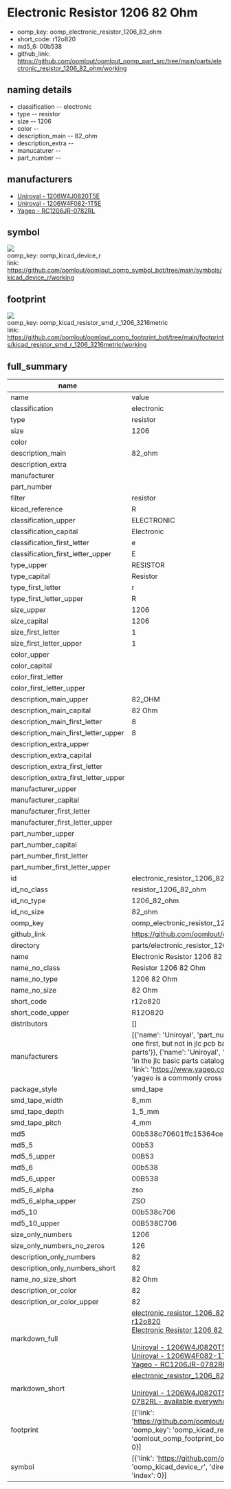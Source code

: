 # Electronic Resistor 1206 82 Ohm

  
* oomp_key: oomp_electronic_resistor_1206_82_ohm 
* short_code: r12o820
* md5_6: 00b538  
* github_link: https://github.com/oomlout/oomlout_oomp_part_src/tree/main/parts/electronic_resistor_1206_82_ohm/working  
## naming details
* classification -- electronic
* type -- resistor
* size -- 1206
* color -- 
* description_main -- 82_ohm
* description_extra -- 
* manucaturer -- 
* part_number -- 


## manufacturers
* [Uniroyal - 1206W4J0820T5E]()  
* [Uniroyal - 1206W4F082-1T5E]()  
* [Yageo - RC1206JR-0782RL](https://www.yageo.com/en/Chart/Download/pdf/RC1206JR-0782RL)  

## symbol

![](symbol/{index}/working/working_600.png)  
oomp_key: oomp_kicad_device_r  
link: https://github.com/oomlout/oomlout_oomp_symbol_bot/tree/main/symbols/kicad_device_r/working  

## footprint

![](footprint/{index}/working/working_600.png)  
oomp_key: oomp_kicad_resistor_smd_r_1206_3216metric  
link: https://github.com/oomlout/oomlout_oomp_footprint_bot/tree/main/footprints/kicad_resistor_smd_r_1206_3216metric/working  

## full_summary
| name | value | 
| --- | --- | 
| name | value | 
| classification | electronic | 
| type | resistor | 
| size | 1206 | 
| color |  | 
| description_main | 82_ohm | 
| description_extra |  | 
| manufacturer |  | 
| part_number |  | 
| filter | resistor | 
| kicad_reference | R | 
| classification_upper | ELECTRONIC | 
| classification_capital | Electronic | 
| classification_first_letter | e | 
| classification_first_letter_upper | E | 
| type_upper | RESISTOR | 
| type_capital | Resistor | 
| type_first_letter | r | 
| type_first_letter_upper | R | 
| size_upper | 1206 | 
| size_capital | 1206 | 
| size_first_letter | 1 | 
| size_first_letter_upper | 1 | 
| color_upper |  | 
| color_capital |  | 
| color_first_letter |  | 
| color_first_letter_upper |  | 
| description_main_upper | 82_OHM | 
| description_main_capital | 82 Ohm | 
| description_main_first_letter | 8 | 
| description_main_first_letter_upper | 8 | 
| description_extra_upper |  | 
| description_extra_capital |  | 
| description_extra_first_letter |  | 
| description_extra_first_letter_upper |  | 
| manufacturer_upper |  | 
| manufacturer_capital |  | 
| manufacturer_first_letter |  | 
| manufacturer_first_letter_upper |  | 
| part_number_upper |  | 
| part_number_capital |  | 
| part_number_first_letter |  | 
| part_number_first_letter_upper |  | 
| id | electronic_resistor_1206_82_ohm | 
| id_no_class | resistor_1206_82_ohm | 
| id_no_type | 1206_82_ohm | 
| id_no_size | 82_ohm | 
| oomp_key | oomp_electronic_resistor_1206_82_ohm | 
| github_link | https://github.com/oomlout/oomlout_oomp_part_src/tree/main/parts/electronic_resistor_1206_82_ohm/working | 
| directory | parts/electronic_resistor_1206_82_ohm | 
| name | Electronic Resistor 1206 82 Ohm | 
| name_no_class | Resistor 1206 82 Ohm | 
| name_no_type | 1206 82 Ohm | 
| name_no_size | 82 Ohm | 
| short_code | r12o820 | 
| short_code_upper | R12O820 | 
| distributors | [] | 
| manufacturers | [{'name': 'Uniroyal', 'part_number': '1206W4J0820T5E', 'link': '', 'id': 'manufacturer_uniroyal', 'note': {'reason': 'did this one first, but not in jlc pcb basic parts and 1 percent are and they are the same price', 'reason_short': 'not in jlc basic parts'}}, {'name': 'Uniroyal', 'part_number': '1206W4F082-1T5E', 'link': '', 'id': 'manufacturer_uniroyal', 'note': {'reason': 'in the jlc basic parts catalogue', 'reason_short': 'jlc basic part'}}, {'name': 'Yageo', 'part_number': 'RC1206JR-0782RL', 'link': 'https://www.yageo.com/en/Chart/Download/pdf/RC1206JR-0782RL', 'id': 'manufacturer_yageo', 'note': {'reason': 'yageo is a commonly cross referenced part number', 'reason_short': 'available everywhere'}}] | 
| package_style | smd_tape | 
| smd_tape_width | 8_mm | 
| smd_tape_depth | 1_5_mm | 
| smd_tape_pitch | 4_mm | 
| md5 | 00b538c70601ffc15364ce55f3b00624 | 
| md5_5 | 00b53 | 
| md5_5_upper | 00B53 | 
| md5_6 | 00b538 | 
| md5_6_upper | 00B538 | 
| md5_6_alpha | zso | 
| md5_6_alpha_upper | ZSO | 
| md5_10 | 00b538c706 | 
| md5_10_upper | 00B538C706 | 
| size_only_numbers | 1206 | 
| size_only_numbers_no_zeros | 126 | 
| description_only_numbers | 82 | 
| description_only_numbers_short | 82 | 
| name_no_size_short | 82 Ohm | 
| description_or_color | 82 | 
| description_or_color_upper | 82 | 
| markdown_full | [electronic_resistor_1206_82_ohm](https://github.com/oomlout/oomlout_oomp_part_src/tree/main/parts/electronic_resistor_1206_82_ohm/working)<br>[r12o820](https://github.com/oomlout/oomlout_oomp_part_src/tree/main/parts/electronic_resistor_1206_82_ohm/working)<br>[Electronic Resistor 1206 82 Ohm](https://github.com/oomlout/oomlout_oomp_part_src/tree/main/parts/electronic_resistor_1206_82_ohm/working)<br><br>[Uniroyal - 1206W4J0820T5E- not in jlc basic parts]() [(L)  ](https://www.lcsc.com/search?q=1206W4J0820T5E)[(D)  ](https://www.digikey.com/en/products?keywords=1206W4J0820T5E)[(M)  ](https://www.mouser.com/Search/Refine?Keyword=1206W4J0820T5E)[(N)  ](https://www.newark.com/search?st=1206W4J0820T5E)[(SZ)  ](https://so.szlcsc.com/global.html?k=1206W4J0820T5E)<br>[Uniroyal - 1206W4F082-1T5E- jlc basic part]() [(L)  ](https://www.lcsc.com/search?q=1206W4F082-1T5E)[(D)  ](https://www.digikey.com/en/products?keywords=1206W4F082-1T5E)[(M)  ](https://www.mouser.com/Search/Refine?Keyword=1206W4F082-1T5E)[(N)  ](https://www.newark.com/search?st=1206W4F082-1T5E)[(SZ)  ](https://so.szlcsc.com/global.html?k=1206W4F082-1T5E)<br>[Yageo - RC1206JR-0782RL- available everywhere](https://www.yageo.com/en/Chart/Download/pdf/RC1206JR-0782RL) [(L)  ](https://www.lcsc.com/search?q=RC1206JR-0782RL)[(D)  ](https://www.digikey.com/en/products?keywords=RC1206JR-0782RL)[(M)  ](https://www.mouser.com/Search/Refine?Keyword=RC1206JR-0782RL)[(N)  ](https://www.newark.com/search?st=RC1206JR-0782RL)[(SZ)  ](https://so.szlcsc.com/global.html?k=RC1206JR-0782RL)<br> | 
| markdown_short | [electronic_resistor_1206_82_ohm](https://github.com/oomlout/oomlout_oomp_part_src/tree/main/parts/electronic_resistor_1206_82_ohm/working)<br><br>[Uniroyal - 1206W4J0820T5E- not in jlc basic parts]()[Uniroyal - 1206W4F082-1T5E- jlc basic part]()[Yageo - RC1206JR-0782RL- available everywhere](https://www.yageo.com/en/Chart/Download/pdf/RC1206JR-0782RL) | 
| footprint | [{'link': 'https://github.com/oomlout/oomlout_oomp_footprint_bot/tree/main/foootprntss/kicad_resistor_smd_r_1206_3216metric', 'oomp_key': 'oomp_kicad_resistor_smd_r_1206_3216metric', 'directory': 'oomlout_oomp_footprint_bot/footprints/kicad_resistor_smd_r_1206_3216metric//working/working.kicad_mod', 'index': 0}] | 
| symbol | [{'link': 'https://github.com/oomlout/oomlout_oomp_symbol_bot/tree/main/symbols/kicad_device_r', 'oomp_key': 'oomp_kicad_device_r', 'directory': 'oomlout_oomp_symbol_bot/symbols/kicad_device_r//working/working.kicad_sym', 'index': 0}] | 
